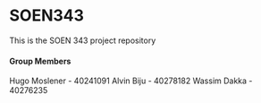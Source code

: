 # SOEN343
This is the SOEN 343 project repository

#### Group Members
Hugo Moslener - 40241091
Alvin Biju - 40278182
Wassim Dakka - 40276235

